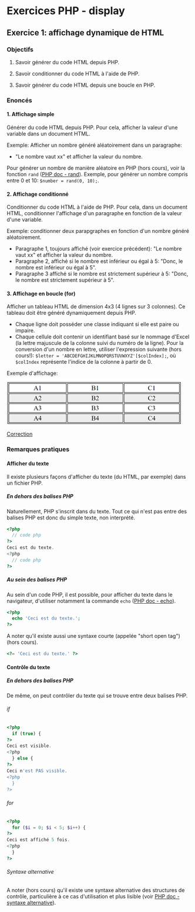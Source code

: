 # Exercices PHP - display

## Exercice 1: affichage dynamique de HTML

### Objectifs

 1. Savoir générer du code HTML depuis PHP.

 2. Savoir conditionner du code HTML à l'aide de PHP.

 3. Savoir générer du code HTML depuis une boucle en PHP.


### Enoncés

#### 1. Affichage simple

Générer du code HTML depuis PHP. Pour cela, afficher la valeur d'une variable dans un document HTML.

Exemple: Afficher un nombre généré aléatoirement dans un paragraphe:
 - "Le nombre vaut xx" et afficher la valeur du nombre.

Pour générer un nombre de manière aléatoire en PHP (hors cours), voir la fonction `rand` ([PHP doc - rand](https://www.php.net/manual/fr/function.rand.php)). Exemple, pour générer un nombre compris entre 0 et 10: `$number = rand(0, 10);`.

#### 2. Affichage conditionné

Conditionner du code HTML à l'aide de PHP. Pour cela, dans un document HTML, conditionner l'affichage d'un paragraphe en fonction de la valeur d'une variable.

Exemple: conditionner deux parapgraphes en fonction d'un nombre généré aléatoirement. 
 - Paragraphe 1, toujours affiché (voir exercice précédent): "Le nombre vaut xx" et afficher la valeur du nombre.
 - Paragraphe 2, affiché si le nombre est inférieur ou égal à 5: "Donc, le nombre est inférieur ou égal à 5".
 - Paragraphe 3 affiché si le nombre est strictement supérieur à 5: "Donc, le nombre est strictement supérieur à 5".

#### 3. Affichage en boucle (for)

Afficher un tableau HTML de dimension 4x3 (4 lignes sur 3 colonnes). Ce tableau doit être généré dynamiquement depuis PHP.
  - Chaque ligne doit posséder une classe indiquant si elle est paire ou impaire.
  - Chaque cellule doit contenir un identifiant basé sur le nommage d'Excel (la lettre majuscule de la colonne suivi du numéro de la ligne). Pour la conversion d'un nombre en lettre, utiliser l'expression suivante (hors cours!): `$letter = 'ABCDEFGHIJKLMNOPQRSTUVWXYZ'[$colIndex];`, où `$colIndex` représente l'indice de la colonne à partir de 0.

Exemple d'affichage:

 ![Tableau dynamique](../../../resources/images/dynamic-table.png)

[Correction](./corrections/c-for/)

### Remarques pratiques

#### Afficher du texte

Il existe plusieurs façons d'afficher du texte (du HTML, par exemple) dans un fichier PHP.

##### En dehors des balises PHP

Naturellement, PHP s'inscrit dans du texte. Tout ce qui n'est pas entre des balises PHP est donc du simple texte, non interprété.

```php
<?php 
  // code php
?>
Ceci est du texte.
<?php 
  // code php
?>
```

##### Au sein des balises PHP

Au sein d'un code PHP, il est possible, pour afficher du texte dans le navigateur, d'utiliser notamment la commande `echo` ([PHP doc - echo](https://www.php.net/manual/fr/function.echo.php)). 

```php
<?php 
  echo 'Ceci est du texte.';
?>
```

A noter qu'il existe aussi une syntaxe courte (appelée "short open tag") (hors cours).

```php
<?= 'Ceci est du texte.' ?>
```

#### Contrôle du texte

##### En dehors des balises PHP

De même, on peut contrôler du texte qui se trouve entre deux balises PHP.

###### if

```php
<?php 
  if (true) {
?>
Ceci est visible.
<?php 
  } else {
?>
Ceci n'est PAS visible.
<?php 
  }
?>
```

###### for

```php
<?php 
  for ($i = 0; $i < 5; $i++) {
?>
Ceci est affiché 5 fois.
<?php 
  }
?>
```

###### Syntaxe alternative

A noter (hors cours) qu'il existe une syntaxe alternative des structures de contrôle, particulière à ce cas d'utilisation et plus lisible (voir [PHP doc - syntaxe alternative](https://www.php.net/manual/fr/control-structures.alternative-syntax.php)).
